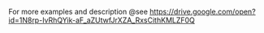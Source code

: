 For more examples and description @see https://drive.google.com/open?id=1N8rp-IvRhQYik-aF_aZUtwfJrXZA_RxsCithKMLZF0Q
